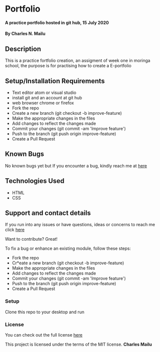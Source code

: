 # Portfolio
#### A practice portfolio hosted in git hub, 15 July 2020
#### By **Charles N. Mailu**
## Description

This is a practice fortfolio creation, an assigment of week one in moringa school, the purpose is for practising how to create a E-portfolio

## Setup/Installation Requirements

* Text editor atom or visual studio
* install git and an account at git hub
* web browser chrome or firefox
* Fork the repo
* Create a new branch (git checkout -b improve-feature)
* Make the appropriate changes in the files
* Add changes to reflect the changes made
* Commit your changes (git commit -am 'Improve feature')
* Push to the branch (git push origin improve-feature)
* Create a Pull Request

## Known Bugs
No known bugs yet but If you encounter a bug, kindly reach me at <a href="https://charlesmaillu.github.io/contact-info">here</a> 
## Technologies Used
* HTML
* CSS
## Support and contact details
If you run into any issues or have questions, ideas or concerns to reach me click <a href="https://charlesmaillu.github.io/contact-info">here</a>

Want to contribute? Great!

To fix a bug or enhance an existing module, follow these steps:

* Fork the repo
* Cr*eate a new branch (git checkout -b improve-feature)
* Make the appropriate changes in the files
* Add changes to reflect the changes made
* Commit your changes (git commit -am 'Improve feature')
* Push to the branch (git push origin improve-feature)
* Create a Pull Request

### Setup
Clone this repo to your desktop and run
### License
You can check out the full license <a href="https://github.com/charlesmaillu/Portfolio/blob/master/LICENSE">here</a> 

This project is licensed under the terms of the MIT license.
 **Charles Mailu**

